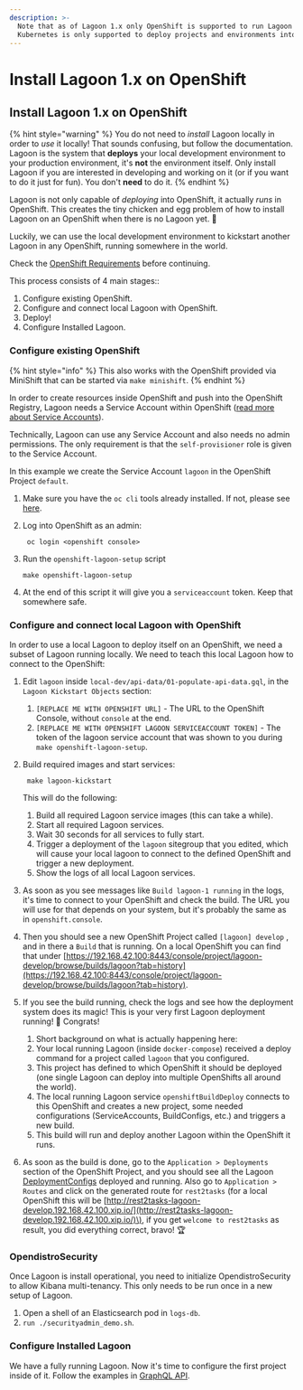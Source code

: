 ```yaml
---
description: >-
  Note that as of Lagoon 1.x only OpenShift is supported to run Lagoon itself.
  Kubernetes is only supported to deploy projects and environments into.
---
```


# Install Lagoon 1.x on OpenShift

## Install Lagoon 1.x on OpenShift

{% hint style="warning" %}
You do not need to _install_ Lagoon locally in order to _use_ it locally! That sounds confusing, but follow the documentation. Lagoon is the system that **deploys** your local development environment to your production environment, it's **not** the environment itself. Only install Lagoon if you are interested in developing and working on it \(or if you want to do it just for fun\). You don't **need** to do it.
{% endhint %}

Lagoon is not only capable of _deploying_ into OpenShift, it actually _runs_ in OpenShift. This creates the tiny chicken and egg problem of how to install Lagoon on an OpenShift when there is no Lagoon yet. 🐣

Luckily, we can use the local development environment to kickstart another Lagoon in any OpenShift, running somewhere in the world.

Check the [OpenShift Requirements](openshift_requirements.md) before continuing.

This process consists of 4 main stages::

1. Configure existing OpenShift.
2. Configure and connect local Lagoon with OpenShift.
3. Deploy!
4. Configure Installed Lagoon.

### Configure existing OpenShift

{% hint style="info" %}
This also works with the OpenShift provided via MiniShift that can be started via `make minishift`.
{% endhint %}

In order to create resources inside OpenShift and push into the OpenShift Registry, Lagoon needs a Service Account within OpenShift \([read more about Service Accounts](https://docs.openshift.org/latest/dev_guide/service_accounts.html)\).

Technically, Lagoon can use any Service Account and also needs no admin permissions. The only requirement is that the `self-provisioner` role is given to the Service Account.

In this example we create the Service Account `lagoon` in the OpenShift Project `default`.

1. Make sure you have the `oc cli` tools already installed. If not, please see [here](https://docs.openshift.org/latest/cli_reference/get_started_cli.html#cli-reference-get-started-cli).
2. Log into OpenShift as an admin:

   ```text
    oc login <openshift console>
   ```

3. Run the `openshift-lagoon-setup` script

   ```text
   make openshift-lagoon-setup
   ```

4. At the end of this script it will give you a `serviceaccount` token. Keep that somewhere safe.

### Configure and connect local Lagoon with OpenShift

In order to use a local Lagoon to deploy itself on an OpenShift, we need a subset of Lagoon running locally. We need to teach this local Lagoon how to connect to the OpenShift:

1. Edit `lagoon` inside `local-dev/api-data/01-populate-api-data.gql`, in the `Lagoon Kickstart Objects` section:
   1. `[REPLACE ME WITH OPENSHIFT URL]` - The URL to the OpenShift Console, without `console` at the end.
   2. `[REPLACE ME WITH OPENSHIFT LAGOON SERVICEACCOUNT TOKEN]` - The token of the lagoon service account that was shown to you during `make openshift-lagoon-setup`.
2. Build required images and start services:

   ```text
    make lagoon-kickstart
   ```

   This will do the following:

   1. Build all required Lagoon service images \(this can take a while\).
   2. Start all required Lagoon services.
   3. Wait 30 seconds for all services to fully start.
   4. Trigger a deployment of the `lagoon` sitegroup that you edited, which will cause your local lagoon to connect to the defined OpenShift and trigger a new deployment.
   5. Show the logs of all local Lagoon services.

3. As soon as you see messages like `Build lagoon-1 running` in the logs, it's time to connect to your OpenShift and check the build. The URL you will use for that depends on your system, but it's probably the same as in `openshift.console`.
4. Then you should see a new OpenShift Project called `[lagoon] develop` , and in there a `Build` that is running. On a local OpenShift you can find that under [https://192.168.42.100:8443/console/project/lagoon-develop/browse/builds/lagoon?tab=history](https://192.168.42.100:8443/console/project/lagoon-develop/browse/builds/lagoon?tab=history).
5. If you see the build running, check the logs and see how the deployment system does its magic! This is your very first Lagoon deployment running! 🎉 Congrats!
   1. Short background on what is actually happening here:
   2. Your local running Lagoon \(inside `docker-compose`\) received a deploy command for a project called `lagoon` that you configured.
   3. This project has defined to which OpenShift it should be deployed \(one single Lagoon can deploy into multiple OpenShifts all around the world\).
   4. The local running Lagoon service `openshiftBuildDeploy` connects to this OpenShift and creates a new project, some needed configurations \(ServiceAccounts, BuildConfigs, etc.\) and triggers a new build.
   5. This build will run and deploy another Lagoon within the OpenShift it runs.
6. As soon as the build is done, go to the `Application > Deployments` section of the OpenShift Project, and you should see all the Lagoon [DeploymentConfigs](https://docs.openshift.com/container-platform/4.4/applications/deployments/what-deployments-are.html#deployments-and-deploymentconfigs_what-deployments-are) deployed and running. Also go to `Application > Routes` and click on the generated route for `rest2tasks` \(for a local OpenShift this will be [http://rest2tasks-lagoon-develop.192.168.42.100.xip.io/](http://rest2tasks-lagoon-develop.192.168.42.100.xip.io/)\), if you get `welcome to rest2tasks` as result, you did everything correct, bravo! 🏆

### OpendistroSecurity

Once Lagoon is install operational, you need to initialize OpendistroSecurity to allow Kibana multi-tenancy. This only needs to be run once in a new setup of Lagoon.

1. Open a shell of an Elasticsearch pod in `logs-db`.
2. `run ./securityadmin_demo.sh`.

### Configure Installed Lagoon

We have a fully running Lagoon. Now it's time to configure the first project inside of it. Follow the examples in [GraphQL API](graphql-queries.md).

